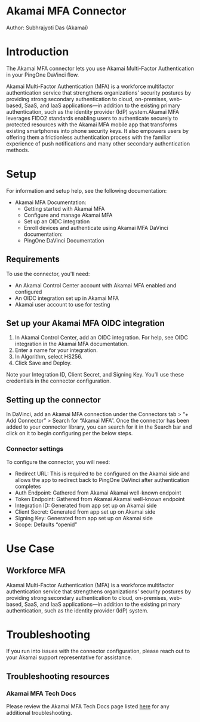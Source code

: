 # Akamai MFA Connector


Author: Subhrajyoti Das (Akamai)


# Introduction


The Akamai MFA connector lets you use Akamai Multi-Factor Authentication in your PingOne DaVinci flow.

Akamai Multi-Factor Authentication​ (MFA) is a workforce multifactor authentication service that strengthens organizations' security postures by providing strong secondary authentication to cloud, on-premises, web-based, SaaS, and IaaS applications—in addition to the existing primary authentication, such as the identity provider (IdP) system.
​Akamai MFA​ leverages FIDO2 standards enabling users to authenticate securely to protected resources with the ​Akamai MFA​ mobile app that transforms existing smartphones into phone security keys.
It also empowers users by offering them a frictionless authentication process with the familiar experience of push notifications and many other secondary authentication methods.

# Setup
For information and setup help, see the following documentation:
* Akamai MFA Documentation:
  * Getting started with Akamai MFA
  * Configure and manage Akamai MFA​ 
  * Set up an OIDC integration
  * Enroll devices and authenticate using ​Akamai MFA​
DaVinci documentation:
  * PingOne DaVinci Documentation


## Requirements

To use the connector, you'll need:

* An Akamai Control Center account with Akamai MFA enabled and configured
* An OIDC integration set up in Akamai MFA
* Akamai user account to use for testing


## Set up your Akamai MFA OIDC integration

1. In Akamai Control Center, add an OIDC integration. For help, see OIDC integration in the Akamai MFA documentation.
2. Enter a name for your integration.
3. In Algorithm, select HS256.
4. Click Save and Deploy.

Note your Integration ID, Client Secret, and Signing Key. You’ll use these credentials in the connector configuration. 


## Setting up the connector

In DaVinci, add an Akamai MFA connection under the Connectors tab > “+ Add Connector” > Search for “Akamai MFA”. Once the connector has been added to your connector library, you can search for it in the Search bar and click on it to begin configuring per the below steps.


### Connector settings

To configure the connector, you will need:
* Redirect URL: This is required to be configured on the Akamai side and allows the app to redirect back to PingOne DaVinci after authentication completes
* Auth Endpoint: Gathered from Akamai Akamai well-known endpoint
* Token Endpoint: Gathered from Akamai Akamai well-known endpoint
* Integration ID: Generated from app set up on Akamai side
* Client Secret: Generated from app set up on Akamai side
* Signing Key: Generated from app set up on Akamai side
* Scope: Defaults “openid”

# Use Case

## Workforce MFA

​Akamai Multi-Factor Authentication​ (MFA) is a workforce multifactor authentication service that strengthens organizations' security postures by providing strong secondary authentication to cloud, on-premises, web-based, SaaS, and IaaS applications—in addition to the existing primary authentication, such as the identity provider (IdP) system.

# Troubleshooting

If you run into issues with the connector configuration, please reach out to your Akamai support representative for assistance.

## Troubleshooting resources


### Akamai MFA Tech Docs

Please review the Akamai MFA Tech Docs page listed [here](https://techdocs.akamai.com/mfa/docs/welcome-mfa) for any additional troubleshooting.


